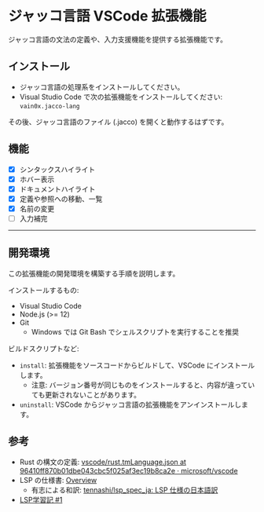 # ジャッコ言語 VSCode 拡張機能

ジャッコ言語の文法の定義や、入力支援機能を提供する拡張機能です。

## インストール

- ジャッコ言語の処理系をインストールしてください。
- Visual Studio Code で次の拡張機能をインストールしてください: `vain0x.jacco-lang`

その後、ジャッコ言語のファイル (.jacco) を開くと動作するはずです。

## 機能

- [x] シンタックスハイライト
- [x] ホバー表示
- [x] ドキュメントハイライト
- [x] 定義や参照への移動、一覧
- [x] 名前の変更
- [ ] 入力補完

----

## 開発環境

この拡張機能の開発環境を構築する手順を説明します。

インストールするもの:

- Visual Studio Code
- Node.js (>= 12)
- Git
    - Windows では Git Bash でシェルスクリプトを実行することを推奨

ビルドスクリプトなど:

- `install`: 拡張機能をソースコードからビルドして、VSCode にインストールします。
    - 注意: バージョン番号が同じものをインストールすると、内容が違っていても更新されないことがあります。
- `uninstall`: VSCode からジャッコ言語の拡張機能をアンインストールします。

## 参考

- Rust の構文の定義: [vscode/rust.tmLanguage.json at 96410ff870b01dbe043cbc5f025af3ec19b8ca2e · microsoft/vscode](https://github.com/microsoft/vscode/blob/96410ff870b01dbe043cbc5f025af3ec19b8ca2e/extensions/rust/syntaxes/rust.tmLanguage.json)
- LSP の仕様書: [Overview](https://microsoft.github.io//language-server-protocol/overviews/lsp/overview/)
    - 有志による和訳: [tennashi/lsp_spec_ja\: LSP 仕様の日本語訳](https://github.com/tennashi/lsp_spec_ja)
- [LSP学習記 #1](https://qiita.com/vain0x/items/d050fe7c8b342ed2004e)
